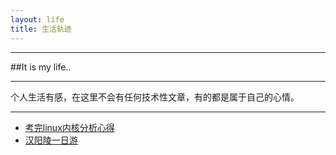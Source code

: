 ```yaml
---
layout: life
title: 生活轨迹
---
```


-----------------------------------------------

##It is my life..

---------------

个人生活有感，在这里不会有任何技术性文章，有的都是属于自己的心情。

---------------
* [考完linux内核分析心得](/life/2014/2014-10-30.html)
* [汉阳陵一日游](/life/2014/2014-11-10.html)

